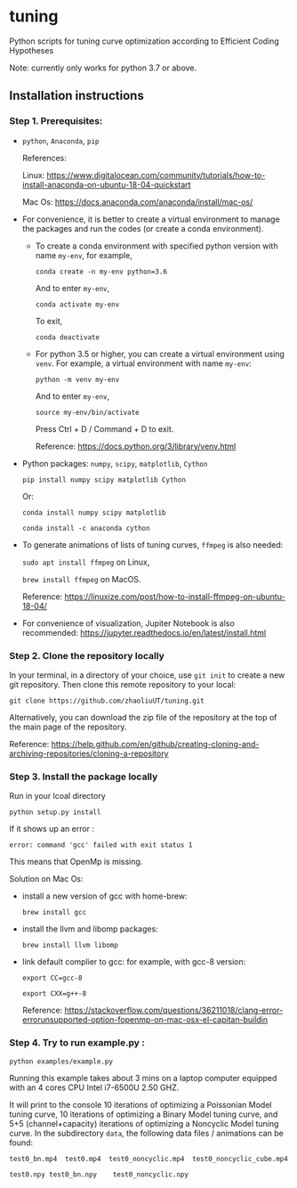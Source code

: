 # tuning
Python scripts for tuning curve optimization according to Efficient Coding Hypotheses 

Note: currently only works for python 3.7 or above.

## Installation instructions


### Step 1. Prerequisites:
- `python`, `Anaconda`, `pip`

	References: 
	
	Linux: https://www.digitalocean.com/community/tutorials/how-to-install-anaconda-on-ubuntu-18-04-quickstart
	
	Mac Os: https://docs.anaconda.com/anaconda/install/mac-os/

- For convenience, it is better to create a virtual environment to manage the packages and run the codes (or create a conda environment). 

	- To create a conda environment with specified python version with name `my-env`, for example, 
			
		```conda create -n my-env python=3.6```

		And to enter `my-env`,

		```conda activate my-env```
		
		To exit,
		
		```conda deactivate```
		
	- For python 3.5 or higher, you can create a virtual environment using `venv`. For example, a virtual environment with name `my-env`:
	
		```python -m venv my-env```

		And to enter `my-env`,

		```source my-env/bin/activate```
		
		Press Ctrl + D / Command + D to exit.
		
		Reference: https://docs.python.org/3/library/venv.html


- Python packages:
	 `numpy`, `scipy`, `matplotlib`, `Cython`

	 ```pip install numpy scipy matplotlib Cython```

	 Or:

	 ```conda install numpy scipy matplotlib```

	 ```conda install -c anaconda cython```
- To generate animations of lists of tuning curves, `ffmpeg` is also needed:

	```sudo apt install ffmpeg``` on Linux, 
	
	```brew install ffmpeg``` on MacOS.
	
	Reference: https://linuxize.com/post/how-to-install-ffmpeg-on-ubuntu-18-04/
- For convenience of visualization, Jupiter Notebook is also recommended: 
https://jupyter.readthedocs.io/en/latest/install.html
 
### Step 2. Clone the repository locally

In your terminal, in a directory of your choice, use ```git init``` to create a new git repository. Then clone this remote repository to your local:

```git clone https://github.com/zhaoliuUT/tuning.git```

Alternatively, you can download the zip file of the repository at the top of the main page of the repository.

Reference: https://help.github.com/en/github/creating-cloning-and-archiving-repositories/cloning-a-repository

### Step 3. Install the package locally

Run in your lcoal directory

```python setup.py install```

If it shows up an error : 

```clang: error: unsupported option '-fopenmp'
error: command 'gcc' failed with exit status 1
```

This means that OpenMp is missing.

Solution on Mac Os:
 - install a new version of gcc with home-brew:
 
	```brew install gcc```
	
 - install the llvm and libomp packages:
 
	```brew install llvm libomp```
	
 - link default complier to gcc: for example, with gcc-8 version:
 
	```export CC=gcc-8```
	
	```export CXX=g++-8```
	
	Reference: https://stackoverflow.com/questions/36211018/clang-error-errorunsupported-option-fopenmp-on-mac-osx-el-capitan-buildin


### Step 4. Try to run example.py :

```python examples/example.py```

Running this example takes about 3 mins on a laptop computer equipped with an 4 cores CPU Intel i7-6500U 2.50 GHZ.

It will print to the console 10 iterations of optimizing a Poissonian Model tuning curve, 10 iterations of optimizing a Binary Model tuning curve, and 5+5 (channel+capacity) iterations of optimizing a Noncyclic Model tuning curve.
In the subdirectory `data`, the following data files / animations can be found:

```test0_bn.mp4  test0.mp4  test0_noncyclic.mp4  test0_noncyclic_cube.mp4 ```

```test0.npy test0_bn.npy    test0_noncyclic.npy```
